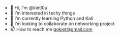 - 👋 Hi, I’m @kietl0u
- 👀 I’m interested in techy things 
- 🌱 I’m currently learning Python and Kali
- 💞️ I’m looking to collaborate on networking project
- 📫 How to reach me gqkiet@gmail.com

<!---
kietl0u/kietl0u is a ✨ special ✨ repository because its `README.md` (this file) appears on your GitHub profile.
You can click the Preview link to take a look at your changes.
--->
